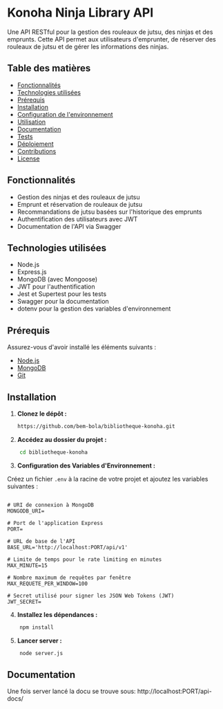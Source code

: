 # Konoha Ninja Library API

Une API RESTful pour la gestion des rouleaux de jutsu, des ninjas et des emprunts. Cette API permet aux utilisateurs d'emprunter, de réserver des rouleaux de jutsu et de gérer les informations des ninjas.

## Table des matières

- [Fonctionnalités](#fonctionnalités)
- [Technologies utilisées](#technologies-utilisées)
- [Prérequis](#prérequis)
- [Installation](#installation)
- [Configuration de l'environnement](#configuration-de-lenvironnement)
- [Utilisation](#utilisation)
- [Documentation](#documentation)
- [Tests](#tests)
- [Déploiement](#déploiement)
- [Contributions](#contributions)
- [License](#license)

## Fonctionnalités

- Gestion des ninjas et des rouleaux de jutsu
- Emprunt et réservation de rouleaux de jutsu
- Recommandations de jutsu basées sur l'historique des emprunts
- Authentification des utilisateurs avec JWT
- Documentation de l'API via Swagger

## Technologies utilisées

- Node.js
- Express.js
- MongoDB (avec Mongoose)
- JWT pour l'authentification
- Jest et Supertest pour les tests
- Swagger pour la documentation
- dotenv pour la gestion des variables d'environnement

## Prérequis

Assurez-vous d'avoir installé les éléments suivants :

- [Node.js](https://nodejs.org/)
- [MongoDB](https://www.mongodb.com/) 
- [Git](https://git-scm.com/)

## Installation

1. **Clonez le dépôt :**

   ```bash
   https://github.com/bem-bola/bibliotheque-konoha.git
   ```
2. **Accédez au dossier du projet  :**
```bash
    cd bibliotheque-konoha 
   ```
3. **Configuration des Variables d'Environnement :**

Créez un fichier `.env` à la racine de votre projet et ajoutez les variables suivantes :
```plaintext

# URI de connexion à MongoDB
MONGODB_URI=

# Port de l'application Express
PORT=

# URL de base de l'API
BASE_URL='http://localhost:PORT/api/v1'

# Limite de temps pour le rate limiting en minutes
MAX_MINUTE=15

# Nombre maximum de requêtes par fenêtre
MAX_REQUETE_PER_WINDOW=100

# Secret utilisé pour signer les JSON Web Tokens (JWT)
JWT_SECRET=
 ```
4. **Installez les dépendances  :**
```bash
    npm install
   ```

5. **Lancer server  :**
```bash
    node server.js
   ```

## Documentation

Une fois server lancé la docu se trouve sous: http://localhost:PORT/api-docs/
 
